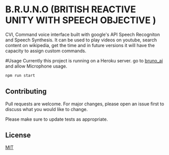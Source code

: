 # B.R.U.N.O (BRITISH REACTIVE UNITY WITH SPEECH OBJECTIVE )

CVI, Command voice interface built with google's API Speech Recogniton and Speech Synthesis. It can be used to play videos on youtube, search content on wikipedia, get the time and in future versions it will have the capacity to assign custom commands.

#Usage
Currently this project is running on a Heroku server. go to [bruno_ai](https://bruno-ai.herokuapp.com/) and allow Microphone usage.
```bash
npm run start
```

## Contributing
Pull requests are welcome. For major changes, please open an issue first to discuss what you would like to change.

Please make sure to update tests as appropriate.

## License
[MIT](https://choosealicense.com/licenses/mit/)
